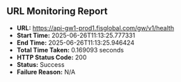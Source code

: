 ## URL Monitoring Report

- **URL:** https://api-gw1-prod1.fisglobal.com/gw/v1/health
- **Start Time:** 2025-06-26T11:13:25.777331
- **End Time:** 2025-06-26T11:13:25.946424
- **Total Time Taken:** 0.169093 seconds
- **HTTP Status Code:** 200
- **Status:** Success
- **Failure Reason:** N/A
